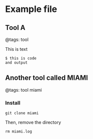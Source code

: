 # Example file

## Tool A
@tags: tool

This is text
```
$ this is code
and output
```

## Another tool called MIAMI
@tags: tool miami

### Install
```
git clone miami
```
Then, remove the directory

```
rm miami.log
```
